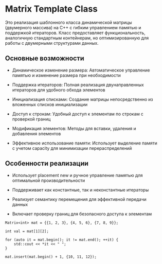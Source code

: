 # Matrix Template Class

Это реализация шаблонного класса динамической матрицы (двумерного массива) на C++ с гибким управлением памятью и поддержкой итераторов. Класс предоставляет функциональность, аналогичную стандартным контейнерам, но оптимизированную для работы с двумерными структурами данных.

## Основные возможности
- Динамическое изменение размера: Автоматическое управление памятью и изменение размера при необходимости

- Поддержка итераторов: Полная реализация двунаправленных итераторов для удобного обхода элементов

- Инициализация списками: Создание матрицы непосредственно из вложенных списков инициализации

- Доступ к строкам: Удобный доступ к элементам по строкам с проверкой границ

- Модификация элементов: Методы для вставки, удаления и добавления элементов

- Эффективное использование памяти: Использует выделение памяти с учетом capacity для минимизации перераспределений

## Особенности реализации
- Использует placement new и ручное управление памятью для оптимальной производительности

- Поддерживает как константные, так и неконстантные итераторы

- Реализует семантику перемещения для эффективной передачи данных

- Включает проверку границ для безопасного доступа к элементам

```
Matrix<int> mat = {{1, 2, 3}, {4, 5, 6}, {7, 8, 9}};

int val = mat[1][2];

for (auto it = mat.begin(); it != mat.end(); ++it) {
    std::cout << *it << " ";
}

mat.insert(mat.begin() + 1, {10, 11, 12});
```
